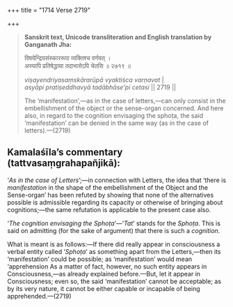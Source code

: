 +++
title = "1714 Verse 2719"

+++
> **Sanskrit text, Unicode transliteration and English translation by Ganganath Jha:** 
>
> विषयेन्द्रियसंस्काररूपा व्यक्तिश्च वर्णवत् ।  
> अस्यापि प्रतिषेद्धव्या तदाभासेऽपि चेतसि ॥ २७१९ ॥ 
>
> *viṣayendriyasaṃskārarūpā vyaktiśca varṇavat* \|  
> *asyāpi pratiṣeddhavyā tadābhāse'pi cetasi* \|\| 2719 \|\| 
>
> The ‘manifestation’,—as in the case of letters,—can only consist in the embellishment of the object or the sense-organ concerned. And here also, in regard to the cognition envisaging the sphoṭa, the said ‘manifestation’ can be denied in the same way (as in the case of letters).—(2719)



## Kamalaśīla’s commentary (tattvasaṃgrahapañjikā):

‘*As in the case of Letters*’;—in connection with Letters, the idea that ‘there is *manifestation* in the shape of the embellishment of the Object and the Sense-organ’ has been refuted by showing that none of the alternatives possible is admissible regarding its capacity or otherwise of bringing about cognitions;—the same refutation is applicable to the present case also.

‘*The cognition envisaging the Sphoṭa*’—‘*Tat*’ stands for the *Sphoṭa*. This is said on admitting (for the sake of argument) that there is such a *cognition*.

What is meant is as follows:—If there did really appear in consciousness a verbal entity called ‘*Sphoṭa*’ as something apart from the Letters,—then its ‘manifestation’ could be possible; as ‘manifestation’ would mean ‘apprehension As a matter of fact, however, no such entity appears in Consciousness,—as already explained before.—But, let it appear in Consciousness; even so, the said ‘manifestation’ cannot be acceptable; as by its very nature, it cannot be either capable or incapable of being apprehended.—(2719)


